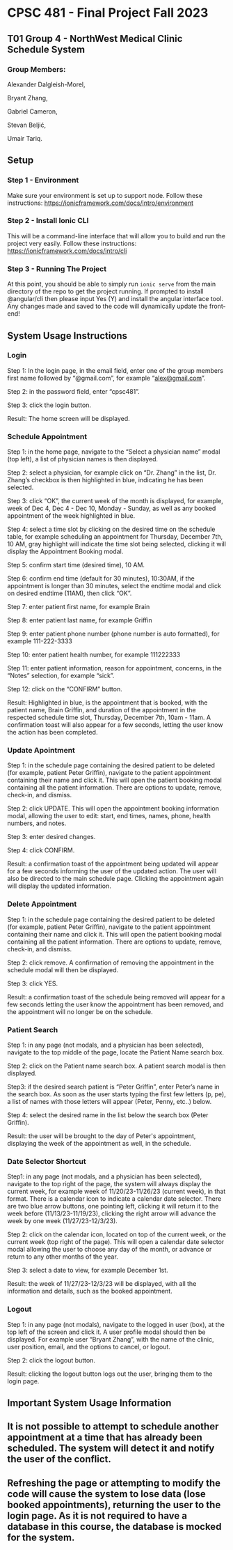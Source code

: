 # CPSC 481 - Final Project Fall 2023
## T01 Group 4 - NorthWest Medical Clinic Schedule System
### Group Members:
Alexander Dalgleish-Morel, 

Bryant Zhang, 

Gabriel Cameron, 

Stevan Beljić, 

Umair Tariq.

## Setup

### Step 1 - Environment
Make sure your environment is set up to support node. Follow these instructions: https://ionicframework.com/docs/intro/environment

### Step 2 - Install Ionic CLI
This will be a command-line interface that will allow you to build and run the project very easily. Follow these instructions: https://ionicframework.com/docs/intro/cli

### Step 3 - Running The Project
At this point, you should be able to simply run `ionic serve` from the main directory of the repo to get the project running. If prompted to install @angular/cli then please input Yes (Y) and install the angular interface tool. Any changes made and saved to the code will dynamically update the front-end!

## System Usage Instructions
### Login
Step 1: In the login page, in the email field, enter one of the group members first name followed by “@gmail.com”, for example “alex@gmail.com”.


Step 2: in the password field, enter “cpsc481”.


Step 3: click the login button.


Result: The home screen will be displayed.


### Schedule Appointment
Step 1: in the home page, navigate to the “Select a physician name” modal (top left), a list of physician names is then displayed.


Step 2: select a physician, for example click on “Dr. Zhang” in the list, Dr. Zhang’s checkbox is then highlighted in blue, indicating he has been selected.


Step 3: click “OK”, the current week of the month is displayed, for example, week of Dec 4, Dec 4 - Dec 10, Monday - Sunday, as well as any booked appointment of the week highlighted in blue.


Step 4: select a time slot by clicking on the desired time on the schedule table, for example scheduling an appointment for Thursday, December 7th, 10 AM, gray highlight will indicate the time slot being selected, clicking it will display the Appointment Booking modal.


Step 5: confirm start time (desired time), 10 AM.


Step 6: confirm end time (default for 30 minutes), 10:30AM, if the appointment is longer than 30 minutes, select the 
endtime modal and click on desired endtime (11AM), then click “OK”.


Step 7: enter patient first name, for example Brain


Step 8: enter patient last name, for example Griffin


Step 9: enter patient phone number (phone number is auto formatted), for example 111-222-3333


Step 10: enter patient health number, for example 111222333


Step 11: enter patient information, reason for appointment, concerns, in the “Notes” selection, for example “sick”.


Step 12: click on the “CONFIRM” button.


Result: Highlighted in blue, is the appointment that is booked, with the patient name, Brain Griffin, and duration of the appointment in the respected schedule time slot, Thursday, December 7th, 10am - 11am. A confirmation toast will also appear for a few seconds, letting the user know the action has been completed.


### Update Apointment
Step 1:  in the schedule page containing the desired patient to be deleted (for example, patient Peter Griffin), navigate to the patient appointment containing their name and click it. This will open the patient booking modal containing all the patient information. There are options to update, remove, check-in, and dismiss.


Step 2: click UPDATE. This will open the appointment booking information modal, allowing the user to edit: start, end times, names, phone, health numbers, and notes.


Step 3: enter desired changes.


Step 4: click CONFIRM.


Result: a confirmation toast of the appointment being updated will appear for a few seconds informing the user of the updated action. The user will also be directed to the main schedule page. Clicking the appointment again will display the updated information. 

### Delete Appointment
Step 1: in the schedule page containing the desired patient to be deleted (for example, patient Peter Griffin), navigate to the patient appointment containing their name and click it. This will open the patient booking modal containing all the patient information. There are options to update, remove, check-in, and dismiss.


Step 2: click remove. A confirmation of removing the appointment in the schedule modal will then be displayed.


Step 3: click YES. 


Result: a confirmation toast of the schedule being removed will appear for a few seconds letting the user know the appointment has been removed, and the appointment will no longer be on the schedule.

### Patient Search
Step 1: in any page (not modals, and a physician has been selected), navigate to the top middle of the page, locate the Patient Name search box.


Step 2: click on the Patient name search box. A patient search modal is then displayed.


Step3: if the desired search patient is “Peter Griffin”, enter Peter’s name in the search box. As soon as the user starts typing the first few letters (p, pe), a list of names with those letters will appear (Peter, Penny, etc..) below.


Step 4: select the desired name in the list below the search box (Peter Griffin).


Result: the user will be brought to the day of Peter's appointment, displaying the week of the appointment as well, in the schedule.

### Date Selector Shortcut
Step1: in any page (not modals, and a physician has been selected),  navigate to the top right of the page, the system will always display the current week, for example week of 11/20/23-11/26/23 (current week), in that format. There is a calendar icon to indicate a calendar date selector. There are two blue arrow buttons, one pointing left, clicking it will return it to the week before (11/13/23-11/19/23), clicking the right arrow will advance the week by one week (11/27/23-12/3/23).


Step 2: click on the calendar icon, located on top of the current week, or the current week (top right of the page). This will open a calendar date selector modal allowing the user to choose any day of the month, or advance or return to any other months of the year.


Step 3: select a date to view, for example December 1st. 


Result: the week of 11/27/23-12/3/23 will be displayed, with all the information and details, such as the booked appointment.

### Logout
Step 1: in any page (not modals), navigate to the logged in user (box), at the top left of the screen and click it. A user profile modal should then be displayed. For example user “Bryant Zhang”, with the name of the clinic, user position, email, and the options to cancel, or logout.


Step 2: click the logout button. 


Result: clicking the logout button logs out the user, bringing them to the login page.

## Important System Usage Information
## It is not possible to attempt to schedule another appointment at a time that has already been scheduled. The system will detect it and notify the user of the conflict.
## Refreshing the page or attempting to modify the code will cause the system to lose data (lose booked appointments), returning the user to the login page. As it is not required to have a database in this course, the database is mocked for the system.
